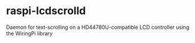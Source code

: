 # raspi-lcdscrolld
Daemon for text-scrolling on a HD44780U-compatible LCD controller using the WiringPi library
